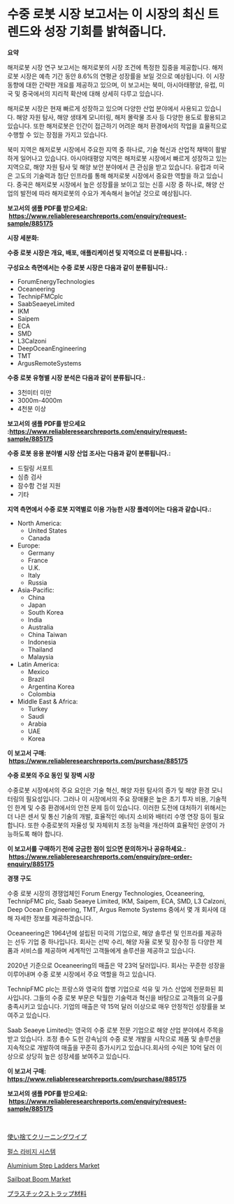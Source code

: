 <p><h1>수중 로봇 시장 보고서는 이 시장의 최신 트렌드와 성장 기회를 밝혀줍니다.</h1></p><p><strong>요약</strong></p>
<p><p>해저로봇 시장 연구 보고서는 해저로봇의 시장 조건에 특정한 집중을 제공합니다. 해저로봇 시장은 예측 기간 동안 8.6%의 연평균 성장률을 보일 것으로 예상됩니다. 이 시장 동향에 대한 간략한 개요를 제공하고 있으며, 이 보고서는 북미, 아시아태평양, 유럽, 미국 및 중국에서의 지리적 확산에 대해 상세히 다루고 있습니다.</p><p>해저로봇 시장은 현재 빠르게 성장하고 있으며 다양한 산업 분야에서 사용되고 있습니다. 해양 자원 탐사, 해양 생태계 모니터링, 해저 몰락물 조사 등 다양한 용도로 활용되고 있습니다. 또한 해저로봇은 인간이 접근하기 어려운 해저 환경에서의 작업을 효율적으로 수행할 수 있는 장점을 가지고 있습니다.</p><p>북미 지역은 해저로봇 시장에서 주요한 지역 중 하나로, 기술 혁신과 산업적 채택이 활발하게 일어나고 있습니다. 아시아태평양 지역은 해저로봇 시장에서 빠르게 성장하고 있는 지역으로, 해양 자원 탐사 및 해양 보안 분야에서 큰 관심을 받고 있습니다. 유럽과 미국은 고도의 기술력과 첨단 인프라를 통해 해저로봇 시장에서 중요한 역할을 하고 있습니다. 중국은 해저로봇 시장에서 높은 성장률을 보이고 있는 신흥 시장 중 하나로, 해양 산업의 발전에 따라 해저로봇의 수요가 계속해서 늘어날 것으로 예상됩니다.</p></p>
<p><strong>보고서의 샘플 PDF를 받으세요: &nbsp;<a href="https://www.reliableresearchreports.com/enquiry/request-sample/885175">https://www.reliableresearchreports.com/enquiry/request-sample/885175</a></strong></p>
<p><strong>시장 세분화:</strong></p>
<p><strong> 수중 로봇 시장은 개요, 배포, 애플리케이션 및 지역으로 더 분류됩니다. :</strong></p>
<p><strong>구성요소 측면에서는 수중 로봇 시장은 다음과 같이 분류됩니다.:</strong></p>
<p><ul><li>ForumEnergyTechnologies</li><li>Oceaneering</li><li>TechnipFMCplc</li><li>SaabSeaeyeLimited</li><li>IKM</li><li>Saipem</li><li>ECA</li><li>SMD</li><li>L3Calzoni</li><li>DeepOceanEngineering</li><li>TMT</li><li>ArgusRemoteSystems</li></ul></p>
<p><strong> 수중 로봇 유형별 시장 분석은 다음과 같이 분류됩니다.:</strong></p>
<p><ul><li>3천미터 미만</li><li>3000m-4000m</li><li>4천분 이상</li></ul></p>
<p><strong>보고서의 샘플 PDF를 받으세요 :<a href="https://www.reliableresearchreports.com/enquiry/request-sample/885175">https://www.reliableresearchreports.com/enquiry/request-sample/885175</a></strong></p>
<p><strong> 수중 로봇 응용 분야별 시장 산업 조사는 다음과 같이 분류됩니다.:</strong></p>
<p><ul><li>드릴링 서포트</li><li>심층 검사</li><li>잠수함 건설 지원</li><li>기타</li></ul></p>
<p><strong>지역 측면에서 수중 로봇 지역별로 이용 가능한 시장 플레이어는 다음과 같습니다.:</strong></p>
<p><ul>
    <li>
        North America:
        <ul>
            <li>United States</li>
            <li>Canada</li>
        </ul>
    </li>
    <li>
        Europe:
        <ul>
            <li>Germany</li>
            <li>France</li>
            <li>U.K.</li>
            <li>Italy</li>
            <li>Russia</li>
        </ul>
    </li>
    <li>
        Asia-Pacific:
        <ul>
            <li>China</li>
            <li>Japan</li>
            <li>South Korea</li>
            <li>India</li>
            <li>Australia</li>
            <li>China Taiwan</li>
            <li>Indonesia</li>
            <li>Thailand</li>
            <li>Malaysia</li>
        </ul>
    </li>
    <li>
        Latin America:
        <ul>
            <li>Mexico</li>
            <li>Brazil</li>
            <li>Argentina Korea</li>
            <li>Colombia</li>
        </ul>
    </li>
    <li>
        Middle East & Africa:
        <ul>
            <li>Turkey</li>
            <li>Saudi</li>
            <li>Arabia</li>
            <li>UAE</li>
            <li>Korea</li>
        </ul>
    </li>
    </ul></p>
<p><strong>이 보고서 구매: &nbsp;<a href="https://www.reliableresearchreports.com/purchase/885175">https://www.reliableresearchreports.com/purchase/885175</a></strong></p>
<p><strong>수중 로봇의 주요 동인 및 장벽 시장</strong></p>
<p><p>수중로봇 시장에서의 주요 요인은 기술 혁신, 해양 자원 탐사의 증가 및 해양 환경 모니터링의 필요성입니다. 그러나 이 시장에서의 주요 장애물은 높은 초기 투자 비용, 기술적인 한계 및 수중 환경에서의 안전 문제 등이 있습니다. 이러한 도전에 대처하기 위해서는 더 나은 센서 및 통신 기술의 개발, 효율적인 에너지 소비와 배터리 수명 연장 등이 필요합니다. 또한 수중로봇의 자율성 및 자체위치 조정 능력을 개선하여 효율적인 운영이 가능하도록 해야 합니다.</p></p>
<p><strong>이 보고서를 구매하기 전에 궁금한 점이 있으면 문의하거나 공유하세요.: &nbsp;<a href="https://www.reliableresearchreports.com/enquiry/pre-order-enquiry/885175">https://www.reliableresearchreports.com/enquiry/pre-order-enquiry/885175</a></strong></p>
<p><strong>경쟁 구도</strong></p>
<p><p>수중 로봇 시장의 경쟁업체인 Forum Energy Technologies, Oceaneering, TechnipFMC plc, Saab Seaeye Limited, IKM, Saipem, ECA, SMD, L3 Calzoni, Deep Ocean Engineering, TMT, Argus Remote Systems 중에서 몇 개 회사에 대해 자세한 정보를 제공하겠습니다.</p><p>Oceaneering은 1964년에 설립된 미국의 기업으로, 해양 솔루션 및 인프라를 제공하는 선두 기업 중 하나입니다. 회사는 선박 수리, 해양 자율 로봇 및 잠수정 등 다양한 제품과 서비스를 제공하며 세계적인 고객들에게 솔루션을 제공하고 있습니다.</p><p>2020년 기준으로 Oceaneering의 매출은 약 23억 달러입니다. 회사는 꾸준한 성장을 이루어내며 수중 로봇 시장에서 주요 역할을 하고 있습니다.</p><p>TechnipFMC plc는 프랑스와 영국의 합병 기업으로 석유 및 가스 산업에 전문화된 회사입니다. 그들의 수중 로봇 부문은 탁월한 기술력과 혁신을 바탕으로 고객들의 요구를 충족시키고 있습니다. 기업의 매출은 약 15억 달러 이상으로 매우 안정적인 성장률을 보여주고 있습니다.</p><p>Saab Seaeye Limited는 영국의 수중 로봇 전문 기업으로 해양 산업 분야에서 주목을 받고 있습니다. 조정 총수 도헌 강속님의 수중 로봇 개발을 시작으로 제품 및 솔루션을 지속적으로 개발하여 매출을 꾸준히 증가시키고 있습니다.회사의 수익은 10억 달러 이상으로 상당히 높은 성장세를 보여주고 있습니다.</p></p>
<p><strong>이 보고서 구매: &nbsp; <a href="https://www.reliableresearchreports.com/purchase/885175">https://www.reliableresearchreports.com/purchase/885175</a></strong></p>
<p><strong>보고서의 샘플 PDF를 받으세요: &nbsp;<a href="https://www.reliableresearchreports.com/enquiry/request-sample/885175">https://www.reliableresearchreports.com/enquiry/request-sample/885175</a></strong><strong></strong></p>
<p>&nbsp;</p>
<p><p><a href="https://medium.com/@rebekaanderson14/%E4%BD%BF%E3%81%84%E6%8D%A8%E3%81%A6%E3%82%AF%E3%83%AA%E3%83%BC%E3%83%8B%E3%83%B3%E3%82%B0%E3%83%AF%E3%82%A4%E3%83%97%E5%B8%82%E5%A0%B4-2031%E5%B9%B4%E3%81%BE%E3%81%A7%E3%81%AE%E3%83%88%E3%83%AC%E3%83%B3%E3%83%89-%E4%BA%88%E6%B8%AC-%E7%AB%B6%E4%BA%89%E5%88%86%E6%9E%90-dc3ca6d9fec3">使い捨てクリーニングワイプ</a></p><p><a href="https://github.com/akzkkws047661437/Market-Research-Report-List-1/blob/main/42212173871.md">펄스 라비지 시스템</a></p><p><a href="https://github.com/ChiragRp1/Market-Research-Report-List-3/blob/main/aluminium-step-ladders-market.md">Aluminium Step Ladders Market</a></p><p><a href="https://valiant-lunge-8fe.notion.site/Global-Sailboat-Boom-Market-by-Types-Applications-and-Major-Players-with-Regional-Growth-Rate-Ana-43843c0fe924425a96e9795689e7fec7">Sailboat Boom Market</a></p><p><a href="https://github.com/wkuactfdzwizk06/Market-Research-Report-List-1/blob/main/20621484268.md">プラスチックストラップ材料</a></p></p>
